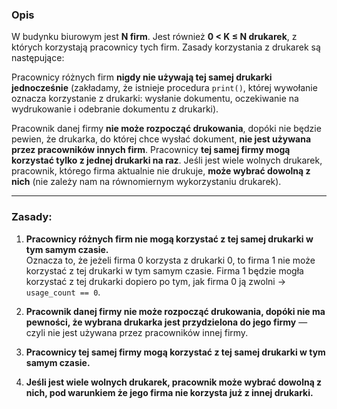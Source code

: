 ### Opis

W budynku biurowym jest **N firm**. Jest również **0 < K ≤ N drukarek**, z których korzystają pracownicy tych firm. Zasady korzystania z drukarek są następujące:

Pracownicy różnych firm **nigdy nie używają tej samej drukarki jednocześnie** (zakładamy, że istnieje procedura `print()`, której wywołanie oznacza korzystanie z drukarki: wysłanie dokumentu, oczekiwanie na wydrukowanie i odebranie dokumentu z drukarki).

Pracownik danej firmy **nie może rozpocząć drukowania**, dopóki nie będzie pewien, że drukarka, do której chce wysłać dokument, **nie jest używana przez pracowników innych firm**. Pracownicy **tej samej firmy mogą korzystać tylko z jednej drukarki na raz**. Jeśli jest wiele wolnych drukarek, pracownik, którego firma aktualnie nie drukuje, **może wybrać dowolną z nich** (nie zależy nam na równomiernym wykorzystaniu drukarek).

---

### Zasady:

1. **Pracownicy różnych firm nie mogą korzystać z tej samej drukarki w tym samym czasie.**  
   Oznacza to, że jeżeli firma 0 korzysta z drukarki 0, to firma 1 nie może korzystać z tej drukarki w tym samym czasie. Firma 1 będzie mogła korzystać z tej drukarki dopiero po tym, jak firma 0 ją zwolni → `usage_count == 0`.

2. **Pracownik danej firmy nie może rozpocząć drukowania, dopóki nie ma pewności, że wybrana drukarka jest przydzielona do jego firmy** — czyli nie jest używana przez pracowników innej firmy.

3. **Pracownicy tej samej firmy mogą korzystać z tej samej drukarki w tym samym czasie.**

4. **Jeśli jest wiele wolnych drukarek, pracownik może wybrać dowolną z nich, pod warunkiem że jego firma nie korzysta już z innej drukarki.**
